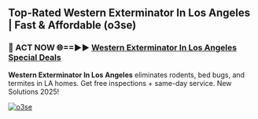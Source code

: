 ## Top-Rated Western Exterminator In Los Angeles | Fast & Affordable (o3se)

<h3>🐜 ACT NOW 🌐==►► <a href="https://tinyurl.com/2dysvsjj" rel="nofollow">Western Exterminator In Los Angeles Special Deals</a></h3>

**Western Exterminator In Los Angeles** eliminates rodents, bed bugs, and termites in LA homes. Get free inspections + same-day service. New Solutions 2025!

[![o3se](https://i.imgur.com/JCYaghj.jpeg)](https://tinyurl.com/2dysvsjj)